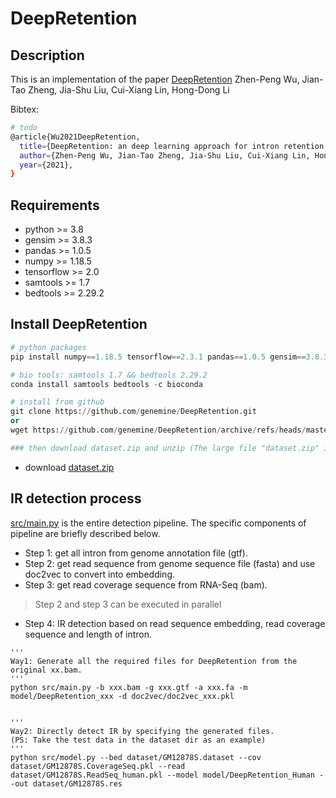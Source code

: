 # DeepRetention
## Description
This is an implementation of the paper [DeepRetention](http://xxx) Zhen-Peng Wu, Jian-Tao Zheng, Jia-Shu Liu, Cui-Xiang Lin, Hong-Dong Li

Bibtex:
```sh
# todo
@article{Wu2021DeepRetention,
  title={DeepRetention: an deep learning approach for intron retention detection.},
  author={Zhen-Peng Wu, Jian-Tao Zheng, Jia-Shu Liu, Cui-Xiang Lin, Hong-Dong Li},
  year={2021},
}
```
## Requirements
* python >= 3.8
* gensim >= 3.8.3
* pandas >= 1.0.5
* numpy >= 1.18.5
* tensorflow >= 2.0
* samtools >= 1.7
* bedtools >= 2.29.2

## Install DeepRetention
```python
# python packages
pip install numpy==1.18.5 tensorflow==2.3.1 pandas==1.0.5 gensim==3.8.3

# bio tools: samtools 1.7 && bedtools 2.29.2
conda install samtools bedtools -c bioconda

# install from github
git clone https://github.com/genemine/DeepRetention.git
or
wget https://github.com/genemine/DeepRetention/archive/refs/heads/master.zip

### then download dataset.zip and unzip (The large file "dataset.zip" is stored in Google Drive)

```
* download [dataset.zip](https://drive.google.com/u/0/uc?id=1RYj9-eEC8S1SYyTRObo9J_XJhD2BAowB&export=download)


## IR detection process
[src/main.py](https://github.com/genemine/DeepRetention/blob/master/src/main.py) is the entire detection pipeline. 
The specific components of pipeline are briefly described below.
* Step 1: get all intron from genome annotation file (gtf).
* Step 2: get read sequence from genome sequence file (fasta) and use doc2vec to convert into embedding.
* Step 3: get read coverage sequence from RNA-Seq (bam).
>Step 2 and step 3 can be executed in parallel
* Step 4: IR detection based on read sequence embedding, read coverage sequence and length of intron.

```
'''
Way1: Generate all the required files for DeepRetention from the original xx.bam.
'''
python src/main.py -b xxx.bam -g xxx.gtf -a xxx.fa -m model/DeepRetention_xxx -d doc2vec/doc2vec_xxx.pkl


'''
Way2: Directly detect IR by specifying the generated files.
(PS: Take the test data in the dataset dir as an example)
'''
python src/model.py --bed dataset/GM12878S.dataset --cov dataset/GM12878S.CoverageSeq.pkl --read dataset/GM12878S.ReadSeq_human.pkl --model model/DeepRetention_Human --out dataset/GM12878S.res
```
